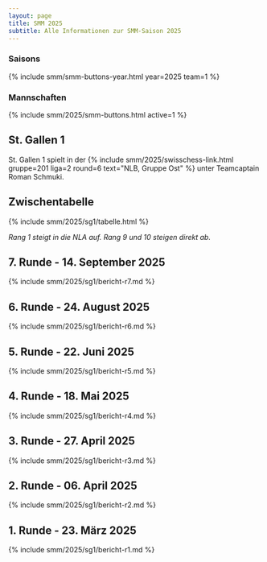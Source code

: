 ```yaml
---
layout: page
title: SMM 2025
subtitle: Alle Informationen zur SMM-Saison 2025
---
```


### Saisons

{% include smm/smm-buttons-year.html year=2025 team=1 %}

### Mannschaften

{% include smm/2025/smm-buttons.html active=1 %}

## St. Gallen 1

St. Gallen 1 spielt in der
{% include smm/2025/swisschess-link.html gruppe=201 liga=2 round=6 text="NLB, Gruppe Ost" %} unter Teamcaptain
Roman Schmuki.

## Zwischentabelle

{% include smm/2025/sg1/tabelle.html %}

_Rang 1 steigt in die NLA auf. Rang 9 und 10 steigen direkt ab._

## 7. Runde - 14. September 2025

{% include smm/2025/sg1/bericht-r7.md %}

## 6. Runde - 24. August 2025

{% include smm/2025/sg1/bericht-r6.md %}

## 5. Runde - 22. Juni 2025

{% include smm/2025/sg1/bericht-r5.md %}

## 4. Runde - 18. Mai 2025

{% include smm/2025/sg1/bericht-r4.md %}

## 3. Runde - 27. April 2025

{% include smm/2025/sg1/bericht-r3.md %}

## 2. Runde - 06. April 2025

{% include smm/2025/sg1/bericht-r2.md %}

## 1. Runde - 23. März 2025

{% include smm/2025/sg1/bericht-r1.md %}

<style>
table th, table td:nth-of-type(4) {
    white-space: nowrap;
}
</style>
